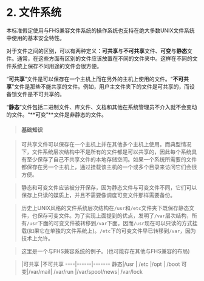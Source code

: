 # 2. 文件系统

本标准假定使用与FHS兼容文件系统的操作系统也支持在绝大多数UNIX文件系统中使用的基本安全特性。

对于文件之间的区别，可以有两种定义：**可共享**与**不可共享**文件、**可变**与**静态**文件。通常，在这些方面有区别的文件应该放置在不同的文件夹中。这样在不同的文件系统上保存不同用途的文件会很方便。

“**可共享**”文件是可以保存在一个主机上而在另外的主机上使用的文件。“**不可共享**”文件是那些不能共享的文件。例如，用户主文件夹下的文件是可共享的，而设备锁文件是不可共享的。

“**静态**”文件包括二进制文件、库文件、文档和其他在系统管理员不介入就不会变动的文件。“**可变”**文件是非静态的文件。


> #### 基础知识

> 可共享文件可以保存在一个主机上并在其他多个主机上使用。而典型情况下，文件系统层次结构中不是所有的文件都是可以共享的，因此每个系统具有至少保存了自己不共享文件的本地存储空间。如果一个系统所需要的文件都保存在另一个主机上，通过挂载该主机的一个或多个目录来访问它们会很方便。

> 静态和可变文件应该被分开保存，因为静态文件与可变文件不同，它们可以保存上只读的媒质上，并且不需要像调度可变文件那样需要备份。

> 历史上UNIX风格的文件系统层次结构在`/usr`和`/etc`文件夹下既保存静态文件，也保存可变文件。为了实现上面提到的优点，发明了`/var`层次结构，所有`/usr`下面的可变文件被转移到`/var`下面。因而`/usr`现在可以只读的方式挂载(如果它在单独的文件系统上)。`/etc`下的可变文件早已转移到`/var`，因为技术上允许。

> 这里是一个与FHS兼容系统的例子。(也可能存在其他与FHS兼容的布局)

>   |可共享  |不可共享
> ----|------|-------
> 静态|/usr  |	/etc
>     |/opt  |	/boot
> 可变|/var/mail|	/var/run
	|/var/spool/news|	/var/lock


